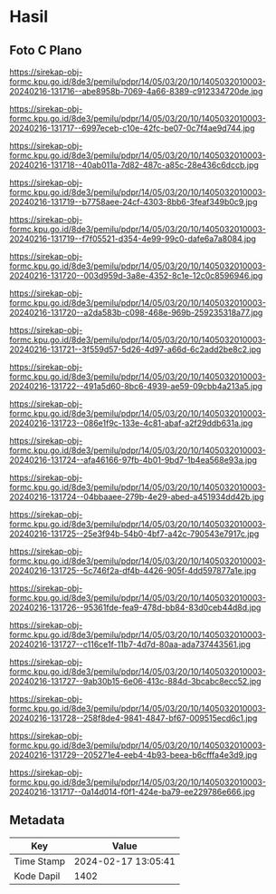 # Hasil

## Foto C Plano

https://sirekap-obj-formc.kpu.go.id/8de3/pemilu/pdpr/14/05/03/20/10/1405032010003-20240216-131716--abe8958b-7069-4a66-8389-c912334720de.jpg

https://sirekap-obj-formc.kpu.go.id/8de3/pemilu/pdpr/14/05/03/20/10/1405032010003-20240216-131717--6997eceb-c10e-42fc-be07-0c7f4ae9d744.jpg

https://sirekap-obj-formc.kpu.go.id/8de3/pemilu/pdpr/14/05/03/20/10/1405032010003-20240216-131718--40ab011a-7d82-487c-a85c-28e436c6dccb.jpg

https://sirekap-obj-formc.kpu.go.id/8de3/pemilu/pdpr/14/05/03/20/10/1405032010003-20240216-131719--b7758aee-24cf-4303-8bb6-3feaf349b0c9.jpg

https://sirekap-obj-formc.kpu.go.id/8de3/pemilu/pdpr/14/05/03/20/10/1405032010003-20240216-131719--f7f05521-d354-4e99-99c0-dafe6a7a8084.jpg

https://sirekap-obj-formc.kpu.go.id/8de3/pemilu/pdpr/14/05/03/20/10/1405032010003-20240216-131720--003d959d-3a8e-4352-8c1e-12c0c8596946.jpg

https://sirekap-obj-formc.kpu.go.id/8de3/pemilu/pdpr/14/05/03/20/10/1405032010003-20240216-131720--a2da583b-c098-468e-969b-259235318a77.jpg

https://sirekap-obj-formc.kpu.go.id/8de3/pemilu/pdpr/14/05/03/20/10/1405032010003-20240216-131721--3f559d57-5d26-4d97-a66d-6c2add2be8c2.jpg

https://sirekap-obj-formc.kpu.go.id/8de3/pemilu/pdpr/14/05/03/20/10/1405032010003-20240216-131722--491a5d60-8bc6-4939-ae59-09cbb4a213a5.jpg

https://sirekap-obj-formc.kpu.go.id/8de3/pemilu/pdpr/14/05/03/20/10/1405032010003-20240216-131723--086e1f9c-133e-4c81-abaf-a2f29ddb631a.jpg

https://sirekap-obj-formc.kpu.go.id/8de3/pemilu/pdpr/14/05/03/20/10/1405032010003-20240216-131724--afa46166-97fb-4b01-9bd7-1b4ea568e93a.jpg

https://sirekap-obj-formc.kpu.go.id/8de3/pemilu/pdpr/14/05/03/20/10/1405032010003-20240216-131724--04bbaaee-279b-4e29-abed-a451934dd42b.jpg

https://sirekap-obj-formc.kpu.go.id/8de3/pemilu/pdpr/14/05/03/20/10/1405032010003-20240216-131725--25e3f94b-54b0-4bf7-a42c-790543e7917c.jpg

https://sirekap-obj-formc.kpu.go.id/8de3/pemilu/pdpr/14/05/03/20/10/1405032010003-20240216-131725--5c746f2a-df4b-4426-905f-4dd597877a1e.jpg

https://sirekap-obj-formc.kpu.go.id/8de3/pemilu/pdpr/14/05/03/20/10/1405032010003-20240216-131726--95361fde-fea9-478d-bb84-83d0ceb44d8d.jpg

https://sirekap-obj-formc.kpu.go.id/8de3/pemilu/pdpr/14/05/03/20/10/1405032010003-20240216-131727--c116ce1f-11b7-4d7d-80aa-ada737443561.jpg

https://sirekap-obj-formc.kpu.go.id/8de3/pemilu/pdpr/14/05/03/20/10/1405032010003-20240216-131727--9ab30b15-6e06-413c-884d-3bcabc8ecc52.jpg

https://sirekap-obj-formc.kpu.go.id/8de3/pemilu/pdpr/14/05/03/20/10/1405032010003-20240216-131728--258f8de4-9841-4847-bf67-009515ecd6c1.jpg

https://sirekap-obj-formc.kpu.go.id/8de3/pemilu/pdpr/14/05/03/20/10/1405032010003-20240216-131729--205271e4-eeb4-4b93-beea-b6cfffa4e3d9.jpg

https://sirekap-obj-formc.kpu.go.id/8de3/pemilu/pdpr/14/05/03/20/10/1405032010003-20240216-131717--0a14d014-f0f1-424e-ba79-ee229786e666.jpg


## Metadata

| Key        | Value               |
| ---------- | ------------------- |
| Time Stamp | 2024-02-17 13:05:41 |
| Kode Dapil | 1402                |



